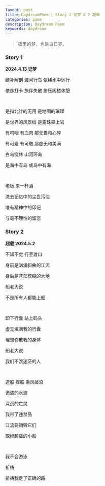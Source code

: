 ```yaml
---
layout: post
title: DaydreamPoem | Story 1 记梦 & 2 超载
categories: poem
description: Daydream Poem
keywords: daydream
---
```


> 夜里的梦，也是白日梦。

### Story 1

**2024.4.13 记梦**

缝补解剖 渡河行岛 依稀水中远行

依序打卡 旅伴失散 挤压阁楼休憩

<br>

是指北针的无用 是地图的璀璨

是世界的风景线 是露珠攀上岩

有呜咽 有血肉 那无畏和心碎

有可爱 有可敬 那虚无和美满

白鸟绕林 山河环岛

是海中有岛 或岛中有海

<br>

老板 来一杯酒

洗去记忆中的尘世污浊

唯有精神中的印记

与毫不理性的留恋

### Story 2

**超载 2024.5.2**

不知不觉 行至渡口

身前是汹涌斜曲的江流

身后是苍茫模糊的大地

船老大说

不是所有人都能上船

<br>

卸下行囊 站上码头

虚无填满我的行囊

理想弥散我的身体

船老大说

我们不渡迷茫的人

<br>

造船 撑船 乘风破浪

诡谲的水波

深沉的亡灵

我带了违禁品

江流要销毁它们

取缔超载的小船

<br>

我不会游泳

祈祷

祈祷我走了正确的路